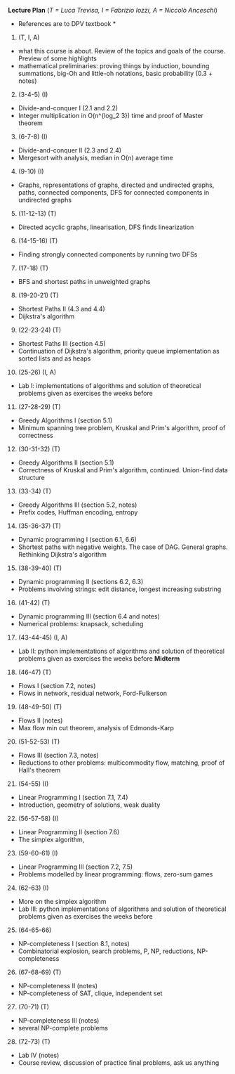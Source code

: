 **Lecture Plan** (*T = Luca Trevisa, I = Fabrizio Iozzi, A = Niccolò Anceschi*)

* References are to DPV textbook *

1. (T, I, A)
 - what this course is about. Review of the topics and goals of the course. Preview of some highlights 
 - mathematical preliminaries: proving things by induction, bounding summations, big-Oh and little-oh notations, basic probability (0.3 + notes)
2. (3-4-5) (I)
  - Divide-and-conquer I (2.1 and 2.2)
  - Integer multiplication in O(n^{log_2 3}) time and proof of Master theorem
3. (6-7-8) (I)
  - Divide-and-conquer II (2.3 and 2.4)
  - Mergesort with analysis,  median in O(n) average time
4. (9-10) (I)
  - Graphs, representations of graphs, directed and undirected graphs, paths, connected components, DFS for connected components in undirected graphs 
5. (11-12-13) (T)
  - Directed acyclic graphs, linearisation, DFS finds linearization
6. (14-15-16) (T)
  - Finding strongly connected components by running two DFSs
7. (17-18) (T)
  - BFS and shortest paths in unweighted graphs
8. (19-20-21) (T)
  - Shortest Paths II (4.3 and 4.4)
  - Dijkstra's algorithm
9. (22-23-24) (T)
  - Shortest Paths III (section 4.5)
  - Continuation of Dijkstra's algorithm, priority queue implementation as sorted lists and as heaps
10. (25-26) (I, A)
  - Lab I: implementations of algorithms and solution of theoretical problems given as exercises the weeks before
11. (27-28-29) (T)
  - Greedy Algorithms I (section 5.1)
  - Minimum spanning tree problem, Kruskal and Prim's algorithm, proof of correctness
12. (30-31-32) (T)
  - Greedy Algorithms II (section 5.1)
  - Correctness of Kruskal and Prim's algorithm, continued. Union-find data structure
13. (33-34) (T)
  - Greedy Algorithms III (section 5.2, notes)
  - Prefix codes, Huffman encoding, entropy
14. (35-36-37) (T)
  - Dynamic programming I (section 6.1, 6.6)
  - Shortest paths with negative weights. The case of DAG. General graphs. Rethinking Dijkstra's algorithm
15. (38-39-40) (T)
  - Dynamic programming II (sections 6.2, 6.3)
  - Problems involving strings: edit distance, longest increasing substring
16. (41-42) (T)
  - Dynamic programming III (section 6.4 and notes)
  - Numerical problems: knapsack, scheduling
17. (43-44-45) (I, A)
  - Lab II: python implementations of algorithms and solution of theoretical problems given as exercises the weeks before
**Midterm**
18. (46-47) (T)
  - Flows I (section 7.2, notes)
  - Flows in network, residual network, Ford-Fulkerson
19. (48-49-50) (T)
  - Flows II (notes)
  - Max flow min cut theorem, analysis of Edmonds-Karp
20. (51-52-53) (T)
  - Flows III (section 7.3, notes)
  - Reductions to other problems: multicommodity flow, matching, proof of Hall's theorem
21. (54-55) (I)
  - Linear Programming I (section 7.1, 7.4)
  - Introduction, geometry of solutions, weak duality
22. (56-57-58) (I)
  - Linear Programming II (section 7.6)
  - The simplex algorithm, 
23. (59-60-61) (I)
  - Linear Programming III (section 7.2, 7.5)
  - Problems modelled by linear programming: flows, zero-sum games
24. (62-63) (I)
  - More on the simplex algorithm
  - Lab III: python implementations of algorithms and solution of theoretical problems given as exercises the weeks before
25. (64-65-66)
  - NP-completeness I (section 8.1, notes)
  - Combinatorial explosion, search problems, P, NP, reductions, NP-completeness
26. (67-68-69) (T)
  - NP-completeness II (notes)
  - NP-completeness of SAT, clique, independent set
27. (70-71) (T)
  - NP-completeness III (notes)
  - several NP-complete problems
28. (72-73) (T)
  - Lab IV (notes)
  - Course review, discussion of practice final problems, ask us anything
 

